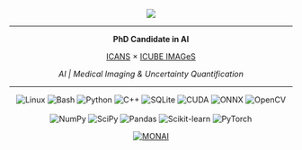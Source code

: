 <p align="center">
<img src="https://github-readme-stats.vercel.app/api?username=Kirscher&rank_icon=github&show_icons=true&hide_border=true">
</p>

<hr/>
<p align="center"><strong>PhD Candidate in AI</strong></p>
<p align="center">
  <a href="https://www.icans.eu/en/">ICANS</a> × 
  <a href="https://images.icube.unistra.fr/en/index.php/Home">ICUBE IMAGeS</a>
</p>
<p align="center"><em>AI | Medical Imaging & Uncertainty Quantification</em></p>
<hr/>

<p align="center">
  <!-- General / Tools -->
  <img alt="Linux"   src="https://img.shields.io/badge/-Linux?style=for-the-badge&logo=linux&logoColor=black&color=white" />
  <img alt="Bash"    src="https://img.shields.io/badge/-Shell?style=for-the-badge&logo=gnu-bash&logoColor=black&color=white" />
  <img alt="Python"  src="https://img.shields.io/badge/-Python?style=for-the-badge&logo=python&logoColor=black&color=white" />
  <img alt="C++"     src="https://img.shields.io/badge/-C++?style=for-the-badge&logo=c%2B%2B&logoColor=black&color=white" />
  <img alt="SQLite"  src="https://img.shields.io/badge/-SQLite?style=for-the-badge&logo=sqlite&logoColor=black&color=white" />
  <img alt="CUDA"    src="https://img.shields.io/badge/-CUDA?style=for-the-badge&logo=nvidia&logoColor=black&color=white" />
  <img alt="ONNX"    src="https://img.shields.io/badge/-ONNX?style=for-the-badge&logo=onnx&logoColor=black&color=white" />
  <img alt="OpenCV"  src="https://img.shields.io/badge/-OpenCV?style=for-the-badge&logo=opencv&logoColor=black&color=white" />
  <br/><br/>
  <!-- Python Libraries -->
  <img alt="NumPy"        src="https://img.shields.io/badge/-NumPy?style=for-the-badge&logo=numpy&logoColor=black&color=white" />
  <img alt="SciPy"        src="https://img.shields.io/badge/-SciPy?style=for-the-badge&logo=scipy&logoColor=black&color=white" />
  <img alt="Pandas"       src="https://img.shields.io/badge/-Pandas?style=for-the-badge&logo=pandas&logoColor=black&color=white" />
  <img alt="Scikit-learn" src="https://img.shields.io/badge/-Scikit--learn?style=for-the-badge&logo=scikit-learn&logoColor=black&color=white" />
  <img alt="PyTorch"      src="https://img.shields.io/badge/-PyTorch?style=for-the-badge&logo=pytorch&logoColor=black&color=white" />
</p>

<p align="center">
  <a href="https://github.com/Project-MONAI">
  <img alt="MONAI" src="https://img.shields.io/badge/Contributor-Project--MONAI-brightgreen?style=flat&logo=github">
</p>
